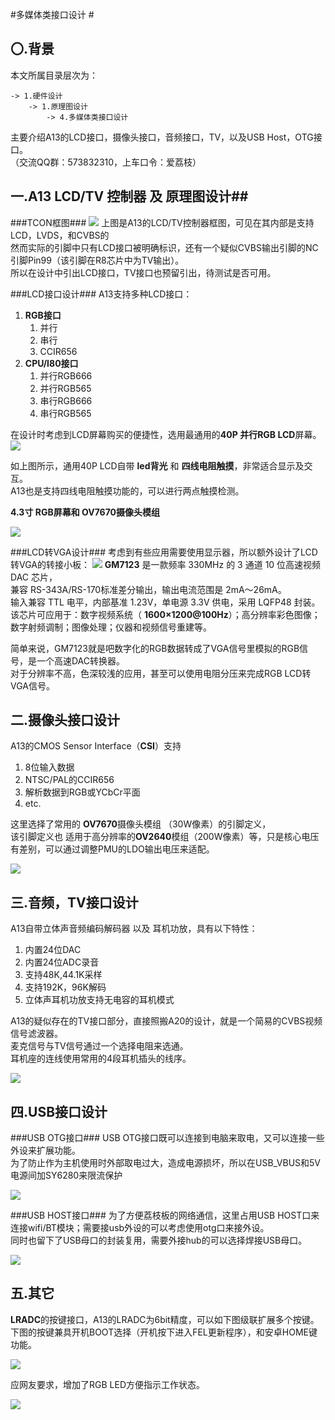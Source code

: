 #多媒体类接口设计 #
## 〇.背景 ##
本文所属目录层次为：  

```
-> 1.硬件设计 
	-> 1.原理图设计 
		-> 4.多媒体类接口设计
```
主要介绍A13的LCD接口，摄像头接口，音频接口，TV，以及USB Host，OTG接口。  
（交流QQ群：573832310，上车口令：爱荔枝）

## 一.A13 LCD/TV 控制器 及 原理图设计##
###TCON框图###
![](http://7xvwj0.com1.z0.glb.clouddn.com/16-7-26/8882894.jpg)
上图是A13的LCD/TV控制器框图，可见在其内部是支持LCD，LVDS，和CVBS的  
然而实际的引脚中只有LCD接口被明确标识，还有一个疑似CVBS输出引脚的NC引脚Pin99（该引脚在R8芯片中为TV输出）。  
所以在设计中引出LCD接口，TV接口也预留引出，待测试是否可用。  

###LCD接口设计###
A13支持多种LCD接口：  
1. **RGB接口**  
	1. 并行  
	2. 串行  
	3. CCIR656  
2. **CPU/I80接口**  
	1. 并行RGB666  
	2. 并行RGB565  
	3. 串行RGB666  
	4. 串行RGB565   
	
在设计时考虑到LCD屏幕购买的便捷性，选用最通用的**40P 并行RGB LCD**屏幕。  
![](http://7xvwj0.com1.z0.glb.clouddn.com/16-7-26/96509119.jpg)  

如上图所示，通用40P LCD自带 **led背光** 和 **四线电阻触摸**，非常适合显示及交互。  
A13也是支持四线电阻触摸功能的，可以进行两点触摸检测。

**4.3寸 RGB屏幕和 OV7670摄像头模组**  

![](http://7xvwj0.com1.z0.glb.clouddn.com/16-7-26/601811.jpg)

###LCD转VGA设计###
考虑到有些应用需要使用显示器，所以额外设计了LCD转VGA的转接小板：
![](http://7xvwj0.com1.z0.glb.clouddn.com/16-7-26/24736301.jpg)
**GM7123** 是一款频率 330MHz 的 3 通道 10 位高速视频 DAC 芯片，  
兼容 RS-343A/RS-170标准差分输出，输出电流范围是 2mA～26mA。  
输入兼容 TTL 电平，内部基准 1.23V，单电源 3.3V 供电，采用 LQFP48 封装。  
该芯片可应用于：数字视频系统（ **1600×1200@100Hz**）；高分辨率彩色图像；数字射频调制；图像处理；仪器和视频信号重建等。


简单来说，GM7123就是吧数字化的RGB数据转成了VGA信号里模拟的RGB信号，是一个高速DAC转换器。  
对于分辨率不高，色深较浅的应用，甚至可以使用电阻分压来完成RGB LCD转VGA信号。  


## 二.摄像头接口设计 ##
A13的CMOS Sensor Interface（**CSI**）支持  
1. 8位输入数据  
2. NTSC/PAL的CCIR656  
3. 解析数据到RGB或YCbCr平面  
4. etc.  

这里选择了常用的 **OV7670**摄像头模组 （30W像素）的引脚定义，  
该引脚定义也 适用于高分辨率的**OV2640**模组（200W像素）等，只是核心电压有差别，可以通过调整PMU的LDO输出电压来适配。  

![](http://7xvwj0.com1.z0.glb.clouddn.com/16-7-26/30763879.jpg)

## 三.音频，TV接口设计 ##
A13自带立体声音频编码解码器 以及 耳机功放，具有以下特性：  
1. 内置24位DAC  
2. 内置24位ADC录音  
3. 支持48K,44.1K采样  
4. 支持192K，96K解码  
5. 立体声耳机功放支持无电容的耳机模式  

A13的疑似存在的TV接口部分，直接照搬A20的设计，就是一个简易的CVBS视频信号滤波器。  
麦克信号与TV信号通过一个选择电阻来选通。  
耳机座的连线使用常用的4段耳机插头的线序。  

![](http://7xvwj0.com1.z0.glb.clouddn.com/16-7-26/1978974.jpg)

## 四.USB接口设计 ##
###USB OTG接口###
USB OTG接口既可以连接到电脑来取电，又可以连接一些外设来扩展功能。  
为了防止作为主机使用时外部取电过大，造成电源损坏，所以在USB_VBUS和5V电源间加SY6280来限流保护  

![](http://7xvwj0.com1.z0.glb.clouddn.com/16-7-26/70159266.jpg)

###USB HOST接口###
为了方便荔枝板的网络通信，这里占用USB HOST口来连接wifi/BT模块；需要接usb外设的可以考虑使用otg口来接外设。  
同时也留下了USB母口的封装复用，需要外接hub的可以选择焊接USB母口。  

![](http://7xvwj0.com1.z0.glb.clouddn.com/16-7-26/72144360.jpg)

## 五.其它 ##
**LRADC**的按键接口，A13的LRADC为6bit精度，可以如下图级联扩展多个按键。  
下图的按键兼具开机BOOT选择（开机按下进入FEL更新程序），和安卓HOME键功能。  

![](http://7xvwj0.com1.z0.glb.clouddn.com/16-7-26/65894295.jpg)

应网友要求，增加了RGB LED方便指示工作状态。  

![](http://7xvwj0.com1.z0.glb.clouddn.com/16-7-26/50848599.jpg)
